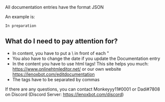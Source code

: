 All documentation entries have the format JSON

An example is: 

```md
In preparation
```

## What do I need to pay attention for?
- In content, you have to put a \ in front of each "
- You also have to change the date if you update the Documentation entry
- In the content you have to use html tags! This site helps you much: https://www.onlinehtmleditor.net/ or our own website https://lenoxbot.com/editdocumentation
- The tags have to be separated by commas

If there are any questions, you can contact Monkeyyy11#0001 or Dadi#7808 on Discord (Discord Server: https://lenoxbot.com/discord)
